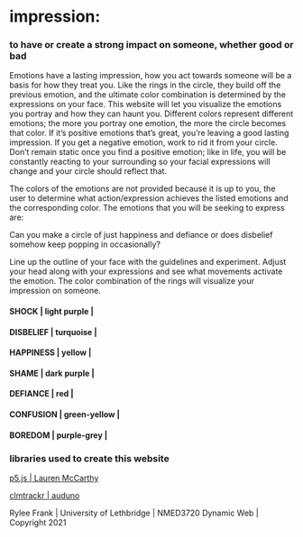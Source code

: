 # impression: 
### to have or create a strong impact on someone, whether good or bad

Emotions have a lasting impression, how you act towards someone will be a basis for how they treat you. Like the rings in the circle, they build off the previous emotion, and the ultimate color combination is determined by the expressions on your face. This website will let you visualize the emotions you portray and how they can haunt you. Different colors represent different emotions; the more you portray one emotion, the more the circle becomes that color. If it’s positive emotions that’s great, you’re leaving a good lasting impression. If you get a negative emotion, work to rid it from your circle. Don’t remain static once you find a positive emotion; like in life, you will be constantly reacting to your surrounding so your facial expressions will change and your circle should reflect that. 

The colors of the emotions are not provided because it is up to you, the user to determine what action/expression achieves the listed emotions and the corresponding color. The emotions that you will be seeking to express are:

Can you make a circle of just happiness and defiance or does disbelief somehow keep popping in occasionally?

Line up the outline of your face with the guidelines and experiment. Adjust your head along with your expressions and see what movements activate the emotion. The color combination of the rings will visualize your impression on someone. 


#### SHOCK | light purple |
#### DISBELIEF | turquoise |
#### HAPPINESS | yellow |
#### SHAME | dark purple |
#### DEFIANCE | red |
#### CONFUSION | green-yellow |
#### BOREDOM | purple-grey |

### libraries used to create this website

[p5.js | Lauren McCarthy](https://p5js.org)

[clmtrackr | auduno](https://github.com/auduno/clmtrackr)

 Rylee Frank | University of Lethbridge | NMED3720 Dynamic Web | Copyright 2021